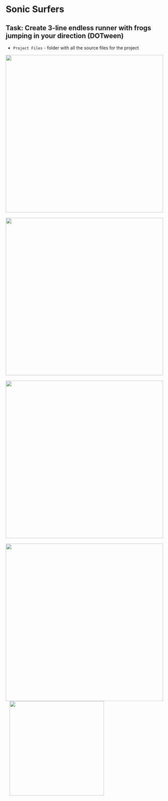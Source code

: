 # Sonic Surfers
## Task: Create 3-line endless runner with frogs jumping in your direction (DOTween)
* `Project Files` - folder with all the source files for the project

<p float="center">
  <img src="https://github.com/M1estere/TVP_Labs/assets/58213582/a6c374dd-5b6c-4a72-8fe5-7753bb79c162" height="500" />
  &nbsp;&nbsp;
  <img src="https://user-images.githubusercontent.com/58213582/230131522-96497af3-8c8a-4b3f-bdd6-1a5c9b1bfdf0.png" height="500" />
  &nbsp;&nbsp;
  <img src="https://github.com/M1estere/TVP_Labs/assets/58213582/257674b1-33ef-4b92-9700-f3824f87f19f" height="500" />
  &nbsp;&nbsp;
  <img src="https://user-images.githubusercontent.com/58213582/230131524-5bcbf051-1f5c-4e38-a640-d5a628ebd058.png" height="500" />
  &nbsp;&nbsp;
  <img src="https://github.com/M1estere/TVP_Labs/assets/58213582/8fdf264c-386e-4de3-a353-7fff713bd3f9" height="300" />
  &nbsp;&nbsp;
</p>
